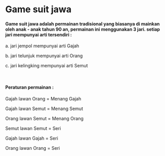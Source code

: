 <h1>Game suit jawa</h1>

<h4>Game suit jawa adalah permainan tradisional yang biasanya di mainkan oleh anak - anak tahun 90 an, permainan ini menggunakan 3 jari.
setiap jari mempunyai arti tersendiri :</h4>
<p>a. jari jempol mempunyai arti Gajah</p>
<p>b. jari telunjuk mempunyai arti Orang</p>
<p>c. jari kelingking mempunyai arti Semut</p><br>

<h4>Peraturan permainan :</h4>
<p>Gajah lawan Orang = Menang Gajah</p>
<p>Gajah lawan Semut = Menang Semut</p>
<p>Orang lawan Semut = Menang Orang</p>
<p>Semut lawan Semut = Seri</p>
<p>Gajah lawan Gajah = Seri</p>
<p>Orang lawan Orang = Seri</p>
